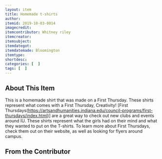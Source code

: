 ```yaml
---
layout: item
title: Homemade t-shirts
author: 
itemid: 2019-10-03-0014
imagecredit: 
itemcontributor: Whitney riley
itemcreator: 
itemsubject: 
itemdategot: 
itemdatemade: Bloomington
itemtype: 
shortdesc: 
categories: [  ]
tags: [  ]
---
```

## About This Item

This is a homemade shirt that was made on a First Thursday.  These shirts represent what comes with a First Thursday, Creativity!  [First Thursdays(https://artsandhumanities.indiana.edu/council-programs/first-thursdays/index.html)] are a great way to check out new clubs and events around IU.  These shirts represent what the girls had on their mind and what they wanted to put on the T-shirts.  To learn more about First Thursdays, check them out on their website, as well as looking for flyers around campus.


## From the Contributor
